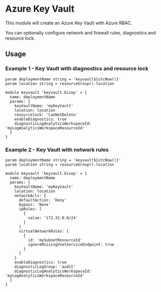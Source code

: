 # Azure Key Vault
This module will create an Azure Key Vault with Azure RBAC.

You can optionally configure network and firewall rules, diagnostics and resource lock.

## Usage

### Example 1 - Key Vault with diagnostics and resource lock

```bicep
param deploymentName string = 'keyvault${utcNow()}'
param location string = resourceGroup().location

module keyvault 'keyvault.bicep' = {
  name: deploymentName
  params: {
    keyVaultName: 'myKeyVault'
    location: location
    resourcelock: 'CanNotDelete'
    enableDiagnostics: true    
    diagnosticLogAnalyticsWorkspaceId: 'myLogAnalyticsWorkspaceResourceId'
  }
}
```

### Example 2 - Key Vault with network rules

```bicep
param deploymentName string = 'keyvault${utcNow()}'
param location string = resourceGroup().location

module keyvault 'keyvault.bicep' = {
  name: deploymentName
  params: {
    keyVaultName: 'myKeyVault'
    location: location
    networkAcls: {
      defaultAction: 'Deny'
      bypass: 'None'
      ipRules: [
        {
          value: '172.32.0.0/24'
        }
      ]
      virtualNetworkRules: [
        {
          id: 'mySubnetResourceId'
          ignoreMissingVnetServiceEndpoint: true
        }
      ]
    }
    enableDiagnostics: true
    diagnosticLogGroup: 'audit'
    diagnosticLogAnalyticsWorkspaceId: 'myLogAnalyticsWorkspaceResourceId'
  }
}
```
